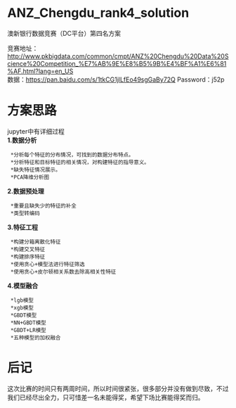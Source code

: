 # ANZ_Chengdu_rank4_solution
澳新银行数据竞赛（DC平台）第四名方案

竞赛地址：http://www.pkbigdata.com/common/cmpt/ANZ%20Chengdu%20Data%20Science%20Competition_%E7%AB%9E%E8%B5%9B%E4%BF%A1%E6%81%AF.html?lang=en_US  
数据：https://pan.baidu.com/s/1tkCG1jlLfEo49sgGaBy72Q  Password：j52p   

# 方案思路  
jupyter中有详细过程  
**1.数据分析**  

     *分析每个特征的分布情况，可找到的数据分布特点。 
     *分析特征和目标特征的相关情况，对构建特征的指导意义。  
     *缺失特征情况展示。  
     *PCA降维分析图  
     
**2.数据预处理**  

     *重要且缺失少的特征的补全  
     *类型转编码  
**3.特征工程**

     *构建分箱离散化特征  
     *构建交叉特征  
     *构建排序特征  
     *使用贪心+模型法进行特征筛选  
     *使用贪心+皮尔顿相关系数去除高相关性特征  
**4.模型融合**  

     *lgb模型  
     *xgb模型  
     *GBDT模型  
     *NN+GBDT模型  
     *GBDT+LR模型  
     *五种模型的加权融合  
     
     
# 后记
这次比赛的时间只有两周时间，所以时间很紧张，很多部分并没有做到尽致，不过我们已经尽出全力，只可惜差一名未能得奖，希望下场比赛能得奖而归。  
